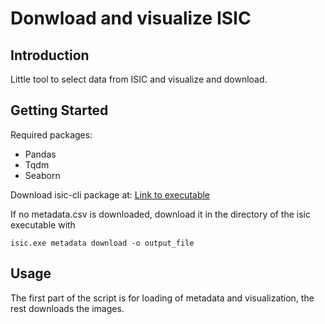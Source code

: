 # Donwload and visualize ISIC

## Introduction

Little tool to select data from ISIC and visualize and download.

## Getting Started

Required packages:
- Pandas
- Tqdm
- Seaborn

Download isic-cli package at: [Link to executable](https://github.com/ImageMarkup/isic-cli/releases/tag/v9.1.0)

If no metadata.csv is downloaded, download it in the directory of the isic executable with

    isic.exe metadata download -o output_file

## Usage

The first part of the script is for loading of metadata and visualization, the rest downloads the images.